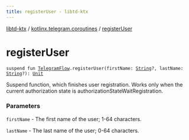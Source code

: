 ```yaml
---
title: registerUser - libtd-ktx
---
```


[libtd-ktx](../index.html) / [kotlinx.telegram.coroutines](index.html) / [registerUser](./register-user.html)

# registerUser

`suspend fun `[`TelegramFlow`](../kotlinx.telegram.core/-telegram-flow/index.html)`.registerUser(firstName: `[`String`](https://kotlinlang.org/api/latest/jvm/stdlib/kotlin/-string/index.html)`?, lastName: `[`String`](https://kotlinlang.org/api/latest/jvm/stdlib/kotlin/-string/index.html)`?): `[`Unit`](https://kotlinlang.org/api/latest/jvm/stdlib/kotlin/-unit/index.html)

Suspend function, which finishes user registration. Works only when the current authorization
state is authorizationStateWaitRegistration.

### Parameters

`firstName` - The first name of the user; 1-64 characters.

`lastName` - The last name of the user; 0-64 characters.
